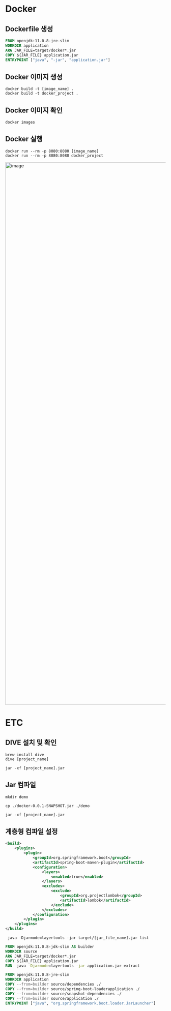 # Docker

## Dockerfile 생성

```dockerfile
FROM openjdk:11.0.8-jre-slim
WORKDIR application
ARG JAR_FILE=target/docker*.jar
COPY ${JAR_FILE} application.jar
ENTRYPOINT ["java", "-jar", "application.jar"]
```



## Docker 이미지 생성

```shell
docker build -t [image_name] .
docker build -t docker_project .
```



## Docker 이미지 확인

```shell
docker images
```



## Docker 실행

```shell
docker run --rm -p 8080:8080 [image_name]
docker run --rm -p 8080:8080 docker_project
```

<img width="1707" alt="image" src="https://user-images.githubusercontent.com/33277588/174231265-c6180e20-f8e9-48c1-b034-5a9f017598e1.png">

# ETC

## DIVE 설치 및 확인

```shell
brew install dive
dive [project_name]
```

```shell
jar -xf [project_name].jar
```

## Jar 컴파일

```shell
mkdir demo
```

```shell
cp ./docker-0.0.1-SNAPSHOT.jar ./demo
```

```shell
jar -xf [project_name].jar
```

## 계층형 컴파일 설정

```xml
<build>
    <plugins>
        <plugin>
            <groupId>org.springframework.boot</groupId>
            <artifactId>spring-boot-maven-plugin</artifactId>
            <configuration>
                <layers>
                    <enabled>true</enabled>
                </layers>
                <excludes>
                    <exclude>
                        <groupId>org.projectlombok</groupId>
                        <artifactId>lombok</artifactId>
                    </exclude>
                </excludes>
            </configuration>
        </plugin>
    </plugins>
</build>
```

```shell
 java -Djarmode=layertools -jar target/[jar_file_name].jar list
```

```dockerfile
FROM openjdk:11.0.8-jdk-slim AS builder
WORKDIR source
ARG JAR_FILE=target/docker*.jar
COPY ${JAR_FILE} application.jar
RUN  java -Djarmode=layertools -jar application.jar extract

FROM openjdk:11.0.8-jre-slim
WORKDIR application
COPY --from=builder source/dependencies ./
COPY --from=builder source/spring-boot-loaderapplication ./
COPY --from=builder source/snapshot-dependencies ./
COPY --from=builder source/application ./
ENTRYPOINT ["java", "org.springframework.boot.loader.JarLauncher"]
```